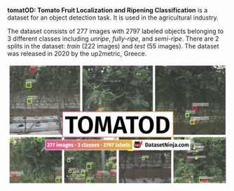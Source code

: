 **tomatOD: Tomato Fruit Localization and Ripening Classification** is a dataset for an object detection task. It is used in the agricultural industry. 

The dataset consists of 277 images with 2797 labeled objects belonging to 3 different classes including *unripe*, *fully-ripe*, and *semi-ripe*. There are 2 splits in the dataset: *train* (222 images) and *test* (55 images). The dataset was released in 2020 by the up2metric, Greece.

<img src="https://github.com/dataset-ninja/tomatOD/raw/main/visualizations/poster.png">
